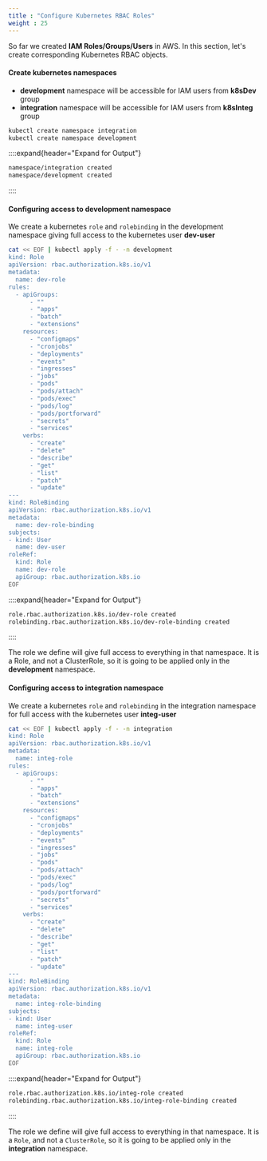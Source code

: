 ```yaml
---
title : "Configure Kubernetes RBAC Roles"
weight : 25
---
```


 
So far we created **IAM Roles/Groups/Users** in AWS. In this section, let's create corresponding Kubernetes RBAC objects.

#### Create kubernetes namespaces

-   **development** namespace will be accessible for IAM users from **k8sDev** group
-   **integration** namespace will be accessible for IAM users from **k8sInteg** group

```bash
kubectl create namespace integration
kubectl create namespace development
```

::::expand{header="Expand for Output"}
```bash
namespace/integration created
namespace/development created
```
::::



#### Configuring access to development namespace

We create a kubernetes `role` and `rolebinding` in the development namespace giving full access to the kubernetes user **dev-user**

```bash
cat << EOF | kubectl apply -f - -n development
kind: Role
apiVersion: rbac.authorization.k8s.io/v1
metadata:
  name: dev-role
rules:
  - apiGroups:
      - ""
      - "apps"
      - "batch"
      - "extensions"
    resources:
      - "configmaps"
      - "cronjobs"
      - "deployments"
      - "events"
      - "ingresses"
      - "jobs"
      - "pods"
      - "pods/attach"
      - "pods/exec"
      - "pods/log"
      - "pods/portforward"
      - "secrets"
      - "services"
    verbs:
      - "create"
      - "delete"
      - "describe"
      - "get"
      - "list"
      - "patch"
      - "update"
---
kind: RoleBinding
apiVersion: rbac.authorization.k8s.io/v1
metadata:
  name: dev-role-binding
subjects:
- kind: User
  name: dev-user
roleRef:
  kind: Role
  name: dev-role
  apiGroup: rbac.authorization.k8s.io
EOF
```
::::expand{header="Expand for Output"}
```bash
role.rbac.authorization.k8s.io/dev-role created
rolebinding.rbac.authorization.k8s.io/dev-role-binding created
```
::::


The role we define will give full access to everything in that namespace. It is a Role, and not a ClusterRole, so it is going to be applied only in the **development** namespace.

#### Configuring access to integration namespace

We create a kubernetes `role` and `rolebinding` in the integration namespace for full access with the kubernetes user **integ-user**

```bash
cat << EOF | kubectl apply -f - -n integration
kind: Role
apiVersion: rbac.authorization.k8s.io/v1
metadata:
  name: integ-role
rules:
  - apiGroups:
      - ""
      - "apps"
      - "batch"
      - "extensions"
    resources:
      - "configmaps"
      - "cronjobs"
      - "deployments"
      - "events"
      - "ingresses"
      - "jobs"
      - "pods"
      - "pods/attach"
      - "pods/exec"
      - "pods/log"
      - "pods/portforward"
      - "secrets"
      - "services"
    verbs:
      - "create"
      - "delete"
      - "describe"
      - "get"
      - "list"
      - "patch"
      - "update"
---
kind: RoleBinding
apiVersion: rbac.authorization.k8s.io/v1
metadata:
  name: integ-role-binding
subjects:
- kind: User
  name: integ-user
roleRef:
  kind: Role
  name: integ-role
  apiGroup: rbac.authorization.k8s.io
EOF
```

::::expand{header="Expand for Output"}
```bash
role.rbac.authorization.k8s.io/integ-role created
rolebinding.rbac.authorization.k8s.io/integ-role-binding created
```
::::

The role we define will give full access to everything in that namespace. It is a `Role`, and not a `ClusterRole`, so it is going to be applied only in the **integration** namespace.
